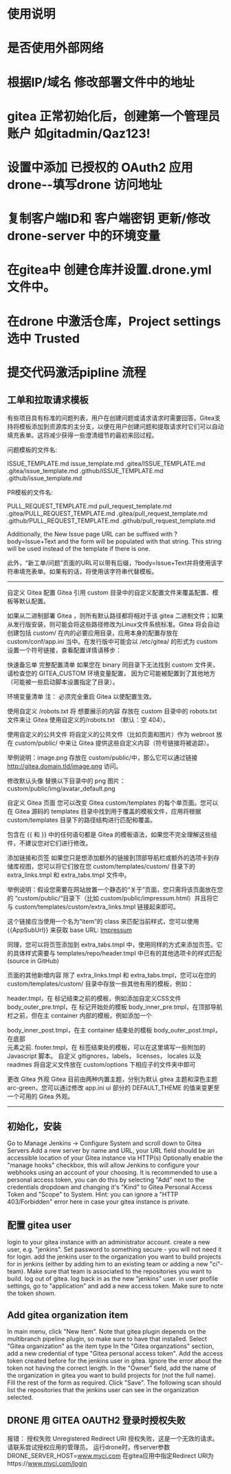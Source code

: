 # 使用说明

# 是否使用外部网络
# 根据IP/域名 修改部署文件中的地址
# 
# gitea 正常初始化后，创建第一个管理员账户 如gitadmin/Qaz123!
# 设置中添加 已授权的 OAuth2 应用  drone--填写drone 访问地址
# 复制客户端ID和 客户端密钥  更新/修改drone-server 中的环境变量
# 在gitea中 创建仓库并设置.drone.yml 文件中。
# 在drone 中激活仓库，Project settings 选中 Trusted
# 提交代码激活pipline 流程


## 工单和拉取请求模板

有些项目具有标准的问题列表，用户在创建问题或请求请求时需要回答。Gitea支持将模板添加到资源库的主分支，以便在用户创建问题和提取请求时它们可以自动填充表单。这将减少获得一些澄清细节的最初来回过程。

问题模板的文件名:

ISSUE_TEMPLATE.md
issue_template.md
.gitea/ISSUE_TEMPLATE.md
.gitea/issue_template.md
.github/ISSUE_TEMPLATE.md
.github/issue_template.md

PR模板的文件名:

PULL_REQUEST_TEMPLATE.md
pull_request_template.md
.gitea/PULL_REQUEST_TEMPLATE.md
.gitea/pull_request_template.md
.github/PULL_REQUEST_TEMPLATE.md
.github/pull_request_template.md

Additionally, the New Issue page URL can be suffixed with ?body=Issue+Text and the form will be populated with that string. This string will be used instead of the template if there is one.

此外，“新工单/问题”页面的URL可以带有后缀，?body=Issue+Text并将使用该字符串填充表单。如果有的话，将使用该字符串代替模板。

------

自定义 Gitea 配置 
Gitea 引用 custom 目录中的自定义配置文件来覆盖配置、模板等默认配置。

如果从二进制部署 Gitea ，则所有默认路径都将相对于该 gitea 二进制文件；如果从发行版安装，则可能会将这些路径修改为Linux文件系统标准。Gitea 将会自动创建包括 custom/ 在内的必要应用目录，应用本身的配置存放在 custom/conf/app.ini 当中。在发行版中可能会以 /etc/gitea/ 的形式为 custom 设置一个符号链接，查看配置详情请移步：

快速备忘单
完整配置清单
如果您在 binary 同目录下无法找到 custom 文件夹，请检查您的 GITEA_CUSTOM 环境变量配置， 因为它可能被配置到了其他地方（可能被一些启动脚本设置指定了目录）。

环境变量清单
注： 必须完全重启 Gitea 以使配置生效。

使用自定义 /robots.txt
将 想要展示的内容 存放在 custom 目录中的 robots.txt 文件来让 Gitea 使用自定义的/robots.txt （默认：空 404）。

使用自定义的公共文件
将自定义的公共文件（比如页面和图片）作为 webroot 放在 custom/public/ 中来让 Gitea 提供这些自定义内容（符号链接将被追踪）。

举例说明：image.png 存放在 custom/public/中，那么它可以通过链接 http://gitea.domain.tld/image.png 访问。

修改默认头像
替换以下目录中的 png 图片： custom/public/img/avatar\_default.png

自定义 Gitea 页面
您可以改变 Gitea custom/templates 的每个单页面。您可以在 Gitea 源码的 templates 目录中找到用于覆盖的模板文件，应用将根据 custom/templates 目录下的路径结构进行匹配和覆盖。

包含在 {{ 和 }} 中的任何语句都是 Gitea 的模板语法，如果您不完全理解这些组件，不建议您对它们进行修改。

添加链接和页签
如果您只是想添加额外的链接到顶部导航栏或额外的选项卡到存储库视图，您可以将它们放在您 custom/templates/custom/ 目录下的 extra_links.tmpl 和 extra_tabs.tmpl 文件中。

举例说明：假设您需要在网站放置一个静态的“关于”页面，您只需将该页面放在您的 “custom/public/“目录下（比如 custom/public/impressum.html）并且将它与 custom/templates/custom/extra_links.tmpl 链接起来即可。

这个链接应当使用一个名为“item”的 class 来匹配当前样式，您可以使用 {{AppSubUrl}} 来获取 base URL: <a class="item" href="{{AppSubUrl}}/impressum.html">Impressum</a>

同理，您可以将页签添加到 extra_tabs.tmpl 中，使用同样的方式来添加页签。它的具体样式需要与 templates/repo/header.tmpl 中已有的其他选项卡的样式匹配 (source in GitHub)

页面的其他新增内容
除了 extra_links.tmpl 和 extra_tabs.tmpl，您可以在您的 custom/templates/custom/ 目录中存放一些其他有用的模板，例如：

header.tmpl，在 <head> 标记结束之前的模板，例如添加自定义CSS文件
body_outer_pre.tmpl，在 <body> 标记开始处的模板
body_inner_pre.tmpl，在顶部导航栏之前，但在主 container 内部的模板，例如添加一个 <div class="full height">
body_inner_post.tmpl，在主 container 结束处的模板
body_outer_post.tmpl，在底部 <footer> 元素之前.
footer.tmpl，在 <body> 标签结束处的模板，可以在这里填写一些附加的 Javascript 脚本。
自定义 gitignores，labels， licenses， locales 以及 readmes
将自定义文件放在 custom/options 下相应子的文件夹中即可

更改 Gitea 外观
Gitea 目前由两种内置主题，分别为默认 gitea 主题和深色主题 arc-green，您可以通过修改 app.ini ui 部分的 DEFAULT_THEME 的值来变更至一个可用的 Gitea 外观。

--------

## 初始化，安装

Go to Manage Jenkins -> Configure System and scroll down to Gitea Servers
Add a new server by name and URL, your URL field should be an accessible location of your Gitea instance via HTTP(s)
Optionally enable the "manage hooks" checkbox, this will allow Jenkins to configure your webhooks using an account of your choosing.
It is recommended to use a personal access token, you can do this by selecting "Add" next to the credentials dropdown and changing it's "Kind" to Gitea Personal Access Token and "Scope" to System.
Hint: you can ignore a "HTTP 403/Forbidden" error here in case your gitea instance is private.

## 配置 gitea user
login to your gitea instance with an administrator account.
create a new user, e.g. "jenkins". Set password to something secure - you will not need it for login.
add the jenkins user to the organization you want to build projects for in jenkins (either by adding him to an existing team or adding a new "ci"-team). Make sure that team is associated to the repositories you want to build.
log out of gitea.
log back in as the new "jenkins" user.
in user profile settings, go to "application" and add a new access token. Make sure to note the token shown.

## Add gitea organization item

In main menu, click "New Item". Note that gitea plugin depends on the multibranch pipeline plugin, so make sure to have that installed.
Select "Gitea organization" as the item type
In the "Gitea organzations" section, add a new credential of type "Gitea personal access token".
Add the access token created before for the jenkins user in gitea. Ignore the error about the token not having the correct length.
In the "Owner" field, add the name of the organization in gitea you want to build projects for (not the full name).
Fill the rest of the form as required. Click "Save". The following scan should list the repositories that the jenkins user can see in the organization selected.


##  DRONE 用 GITEA OAUTH2 登录时授权失败

报错：
授权失败
Unregistered Redirect URI
授权失败，这是一个无效的请求。请联系尝试授权应用的管理员。
运行drone时，传server参数DRONE_SERVER_HOST=www.myci.com
在gitea应用中指定Redirect URI为https://www.myci.com/login




